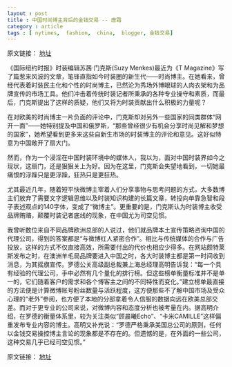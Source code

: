 ```yaml
---
layout : post
title : 中国时尚博主背后的金钱交易 -- 唐霜
category : article
tags : [ nytimes,  fashion,  china,  blogger, 金钱交易]
---
```


原文链接： [地址](http://cn.nytimes.com/article/life-fashion/2013/03/18/cc18fashion/)

《国际纽约时报》时装编辑苏茜·门克斯(Suzy Menkes)最近为《T Magazine》写了篇惹来风波的文章，笔锋直指如今时装圈的新生代——时尚博主。在她看来，曾经代表着时装民主化和个性的时尚博主，已然沦为秀场外博眼球的人肉衣架和为品牌宣传的市场工具。他们冲击着传统时装记者所秉承的各种专业操守和素质，而最后，门克斯提出了这样的质疑，他们又将为时装贡献出什么积极的力量呢？

在对欧美的时尚博主一片负面的评论中，门克斯却对另外一些国家的同类群体“网开一面”——她特别提及中国和俄罗斯，“那些曾经很少有机会分享时尚见解和梦想的国家”，她希望看到更多来这些自新生市场的时装博主的评论和意见。这好似特意为中国敞开了扇大门。

然而，作为一个浸淫在中国时装环境中的媒体人，我以为，面对中国时装界如今之现状，这扇门，还是狠狠关上为好。因为在这里，门克斯会失望地看到，一切她最痛恨的浮躁只是更浮躁，狂热只是更狂热。

尤其最近几年，随着短平快微博主宰着人们分享事物与思考问题的方式，大多数博主们放弃了需要文字逻辑思维以及时装知识构建的长篇文章，转投向单靠急智和段子表述观点的140字体，变成了“微博主”。更重要的是，门克斯认为时装博主收受品牌贿赂，颠覆时装记者底线的现象，在中国尤为司空见惯。

我曾听数位来自不同品牌欧洲总部的人说过，他们就品牌本土宣传策略咨询中国的代理公司，得到的答案都是“与微博红人紧密合作”。相比与传统媒体的合作与广告投放，这样的方式不仅直接高效，所需要付出的代价也相应少得多。在网站颇特莱斯发布之时，在澳洲羊毛局品牌要进入中国之时，各大时装博主都是第一时间收到消息，为其摇旗宣传。罗德公关高级副总裁兼上海总经理高明告诉我：“每一个具有经验的代理公司，手中必然有几个量化的排行榜。但这些榜单衡量标准并不是单一的，它们随着客户的需求和各个博客主之间的不同特性而变化。”建立榜单最直接的方法便是计算微博账号粉丝数量与活跃程度，这方便那些不了解中国市场及受众心理的“老外”参阅，也方便了本地的分部拿着令人信服的数据向远在欧美总部交差。而对于更专业的公司来说，对微博内容和态度分析也被考量在内。据高明介绍，在罗德的衡量体系里，较为关注类似“顾晨曦Echo”、“卡米CAMILLE”这样偏重发布专业内容的博主。高明又补充说：“罗德严格秉承美国总公司的原则，任何以金钱交易操控博主言论的现象都是不存在的。但遗憾的是，在外面的一些公司，这种交易几乎已经司空见惯。”

原文链接： [地址](http://cn.nytimes.com/article/life-fashion/2013/03/18/cc18fashion/)